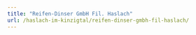 ```yaml
---
title: "Reifen-Dinser GmbH Fil. Haslach"
url: /haslach-im-kinzigtal/reifen-dinser-gmbh-fil-haslach/
---
```

